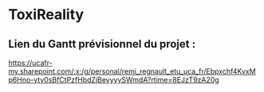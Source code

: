 # ToxiReality

## Lien du Gantt prévisionnel du projet :

https://ucafr-my.sharepoint.com/:x:/g/personal/remi_regnault_etu_uca_fr/Ebpxchf4KvxMp6Hno-yty0sBfCtPzfHbdZjBeyyyySWmdA?rtime=8EJzT9zA20g